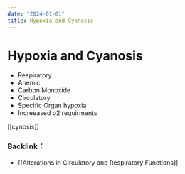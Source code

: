 ```yaml
---
date: "2024-01-01"
title: Hypoxia and Cyanosis
---
```


# Hypoxia and Cyanosis

* Respiratory 
* Anemic 
* Carbon Monoxide
* Circulatory
* Specific Organ hypoxia
* Increeased o2 requirments

[[cynosis]]

### Backlink：

- [[Alterations in Circulatory and Respiratory Functions]]
